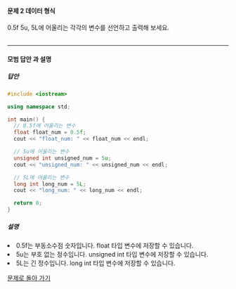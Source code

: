 #### 문제 2 데이터 형식
0.5f 5u, 5L에 어울리는 각각의 변수를 선언하고 출력해 보세요.
<br/><br/>

---

#### 모범 답안 과 설명
##### 답안
```cpp
#include <iostream>

using namespace std;

int main() {
  // 0.5f에 어울리는 변수
  float float_num = 0.5f;
  cout << "float_num: " << float_num << endl;

  // 5u에 어울리는 변수
  unsigned int unsigned_num = 5u;
  cout << "unsigned_num: " << unsigned_num << endl;

  // 5L에 어울리는 변수
  long int long_num = 5L;
  cout << "long_num: " << long_num << endl;

  return 0;
}
```
##### 설명
<li>0.5f는 부동소수점 숫자입니다. float 타입 변수에 저장할 수 있습니다.</li>
<li>5u는 부호 없는 정수입니다. unsigned int 타입 변수에 저장할 수 있습니다.</li>
<li>5L는 긴 정수입니다. long int 타입 변수에 저장할 수 있습니다.</li>

[문제로 돌아 가기](README.md "문제로 돌아 가기")
